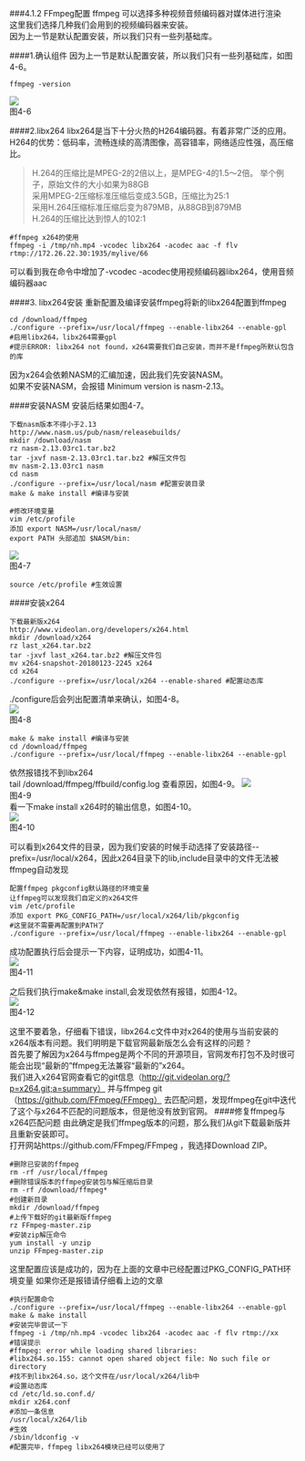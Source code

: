 ###4.1.2 FFmpeg配置
ffmpeg 可以选择多种视频音频编码器对媒体进行渲染  
这里我们选择几种我们会用到的视频编码器来安装。  
因为上一节是默认配置安装，所以我们只有一些列基础库。

####1.确认组件
因为上一节是默认配置安装，所以我们只有一些列基础库，如图4-6。
```
ffmpeg -version
```  

![](/assets/微信截图_20180124102624.png)  
图4-6

####2.libx264
libx264是当下十分火热的H264编码器。有着非常广泛的应用。  
H264的优势：低码率，流畅连续的高清图像，高容错率，网络适应性强，高压缩比。  

>H.264的压缩比是MPEG-2的2倍以上，是MPEG-4的1.5～2倍。
举个例子，原始文件的大小如果为88GB  
采用MPEG-2压缩标准压缩后变成3.5GB，压缩比为25∶1  
采用H.264压缩标准压缩后变为879MB，从88GB到879MB  
H.264的压缩比达到惊人的102∶1

```
#ffmpeg x264的使用
ffmpeg -i /tmp/nh.mp4 -vcodec libx264 -acodec aac -f flv rtmp://172.26.22.30:1935/mylive/66

```
可以看到我在命令中增加了-vcodec -acodec使用视频编码器libx264，使用音频编码器aac

####3. libx264安装
重新配置及编译安装ffmpeg将新的libx264配置到ffmpeg
```
cd /download/ffmpeg
./configure --prefix=/usr/local/ffmpeg --enable-libx264 --enable-gpl
#启用libx264，libx264需要gpl
#提示ERROR: libx264 not found，x264需要我们自己安装，而并不是ffmpeg所默认包含的库
```
因为x264会依赖NASM的汇编加速，因此我们先安装NASM。  
如果不安装NASM，会报错 Minimum version is nasm-2.13。

####安装NASM
安装后结果如图4-7。
```
下载nasm版本不得小于2.13
http://www.nasm.us/pub/nasm/releasebuilds/  
mkdir /download/nasm
rz nasm-2.13.03rc1.tar.bz2 
tar -jxvf nasm-2.13.03rc1.tar.bz2 #解压文件包
mv nasm-2.13.03rc1 nasm 
cd nasm
./configure --prefix=/usr/local/nasm #配置安装目录
make & make install #编译与安装

#修改环境变量
vim /etc/profile
添加 export NASM=/usr/local/nasm/
export PATH 头部追加 $NASM/bin: 
```
![](/assets/微信截图_20180124112101.png)  
图4-7
```
source /etc/profile #生效设置
```
####安装x264

```
下载最新版x264
http://www.videolan.org/developers/x264.html  
mkdir /download/x264
rz last_x264.tar.bz2  
tar -jxvf last_x264.tar.bz2 #解压文件包
mv x264-snapshot-20180123-2245 x264 
cd x264
./configure --prefix=/usr/local/x264 --enable-shared #配置动态库
```
./configure后会列出配置清单来确认，如图4-8。  
![](/assets/微信截图_20180124112621.png)  
图4-8

```
make & make install #编译与安装
cd /download/ffmpeg
./configure --prefix=/usr/local/ffmpeg --enable-libx264 --enable-gpl
```
依然报错找不到libx264  
tail /download/ffmpeg/ffbuild/config.log 查看原因，如图4-9。
![](/assets/微信截图_20180124114151.png)  
图4-9  
看一下make install x264时的输出信息，如图4-10。  
![](/assets/微信截图_20180124114257.png)  
图4-10  

可以看到x264文件的目录，因为我们安装的时候手动选择了安装路径--prefix=/usr/local/x264，因此x264目录下的lib,include目录中的文件无法被ffmpeg自动发现

```
配置ffmpeg pkgconfig默认路径的环境变量
让ffmpeg可以发现我们自定义的x264文件
vim /etc/profile 
添加 export PKG_CONFIG_PATH=/usr/local/x264/lib/pkgconfig
#这里就不需要再配置到PATH了
./configure --prefix=/usr/local/ffmpeg --enable-libx264 --enable-gpl 
```
成功配置执行后会提示一下内容，证明成功，如图4-11。  
![](/assets/微信截图_20180124132707.png)  
图4-11  

之后我们执行make&make install,会发现依然有报错，如图4-12。  
![
](/assets/微信截图_20180124155913.png)  
图4-12

这里不要着急，仔细看下错误，libx264.c文件中对x264的使用与当前安装的x264版本有问题。我们明明是下载官网最新版怎么会有这样的问题？  
首先要了解因为x264与ffmpeg是两个不同的开源项目，官网发布打包不及时很可能会出现“最新的”ffmpeg无法兼容“最新的”x264。  
我们进入x264官网查看它的git信息（http://git.videolan.org/?p=x264.git;a=summary） 并与ffmpeg git（https://github.com/FFmpeg/FFmpeg） 去匹配问题，发现ffmpeg在git中迭代了这个与x264不匹配的问题版本，但是他没有放到官网。
####修复ffmpeg与x264匹配问题
由此确定是我们ffmpeg版本的问题，那么我们从git下载最新版并且重新安装即可。  
打开网站https://github.com/FFmpeg/FFmpeg ，我选择Download ZIP。  

```
#删除已安装的ffmpeg
rm -rf /usr/local/ffmpeg
#删除错误版本的ffmpeg安装包与解压缩后目录 
rm -rf /download/ffmpeg*
#创建新目录
mkdir /download/ffmpeg 
#上传下载好的git最新版ffmpeg
rz FFmpeg-master.zip
#安装zip解压命令
yum install -y unzip
unzip FFmpeg-master.zip
```
这里配置应该是成功的，因为在上面的文章中已经配置过PKG_CONFIG_PATH环境变量
如果你还是报错请仔细看上边的文章

```
#执行配置命令
./configure --prefix=/usr/local/ffmpeg --enable-libx264 --enable-gpl 
make & make install
#安装完毕尝试一下
ffmpeg -i /tmp/nh.mp4 -vcodec libx264 -acodec aac -f flv rtmp://xx
#错误提示
#ffmpeg: error while loading shared libraries: 
#libx264.so.155: cannot open shared object file: No such file or directory
#找不到libx264.so，这个文件在/usr/local/x264/lib中
#设置动态库
cd /etc/ld.so.conf.d/
mkdir x264.conf
#添加一条信息
/usr/local/x264/lib
#生效
/sbin/ldconfig -v
#配置完毕，ffmpeg libx264模块已经可以使用了
``` 







